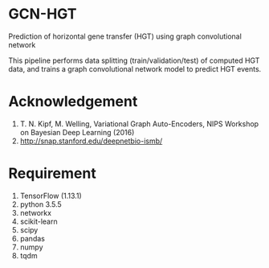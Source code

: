 # GCN-HGT
Prediction of horizontal gene transfer (HGT) using graph convolutional network

This pipeline performs data splitting (train/validation/test) of computed HGT data, and trains a graph convolutional network model to predict HGT events.

# Acknowledgement
1. T. N. Kipf, M. Welling, Variational Graph Auto-Encoders, NIPS Workshop on Bayesian Deep Learning (2016)
2. http://snap.stanford.edu/deepnetbio-ismb/

# Requirement
1. TensorFlow (1.13.1)
2. python 3.5.5
3. networkx
4. scikit-learn
5. scipy
6. pandas
7. numpy
8. tqdm
